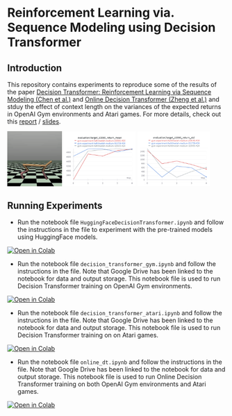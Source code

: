 # Reinforcement Learning via. Sequence Modeling using Decision Transformer

## Introduction
This repository contains experiments to reproduce some of the results of the paper [Decision Transformer: Reinforcement Learning via Sequence Modeling (Chen et al.)](https://arxiv.org/abs/2106.01345) and [Online Decision Transformer (Zheng et al.)](https://arxiv.org/abs/2202.05607) and stduy the effect of context length on the variances of the expected returns in OpenAI Gym environments and Atari games. For more details, check out this [report](report.pdf) / [slides](slides.pptx).

<img src="outputs/halfcheetah.PNG" width="25%"></img> <img src="outputs/halfcheetah_k_rm_12000.PNG" width="33%"></img> <img src="outputs/halfcheetah_k_rstd_12000.PNG" width="33%">

## Running Experiments
- Run the notebook file `HuggingFaceDecisionTransformer.ipynb` and follow the instructions in the file to experiment with the pre-trained models using HuggingFace models.  
<a src="https://colab.research.google.com/assets/colab-badge.svg" href="https://colab.research.google.com/github/souradipp76/SeqModRL/blob/main/HuggingFaceDecisionTransformer.ipynb" target="_blank" rel="noopener noreferrer">
    <img src="https://colab.research.google.com/assets/colab-badge.svg" alt="Open in Colab"></a>

- Run the notebook file `decision_transformer_gym.ipynb` and follow the instructions in the file. Note that Google Drive has been linked to the notebook for data and output storage. This notebook file is used to run Decision Transformer training on OpenAI Gym environments.
<a src="https://colab.research.google.com/assets/colab-badge.svg" href="https://colab.research.google.com/github/souradipp76/SeqModRL/blob/main/decision_transformer_gym.ipynb" target="_blank" rel="noopener noreferrer">
    <img src="https://colab.research.google.com/assets/colab-badge.svg" alt="Open in Colab"></a>

- Run the notebook file `decision_transformer_atari.ipynb` and follow the instructions in the file. Note that Google Drive has been linked to the notebook for data and output storage. This notebook file is used to run Decision Transformer training on on Atari games.
<a src="https://colab.research.google.com/assets/colab-badge.svg" href="https://colab.research.google.com/github/souradipp76/SeqModRL/blob/main/decision_transformer_atari.ipynb" target="_blank" rel="noopener noreferrer">
    <img src="https://colab.research.google.com/assets/colab-badge.svg" alt="Open in Colab"></a>

- Run the notebook file `online_dt.ipynb` and follow the instructions in the file. Note that Google Drive has been linked to the notebook for data and output storage. This notebook file is used to run Online Decision Transformer training on both OpenAI Gym environments and Atari games.
<a src="https://colab.research.google.com/assets/colab-badge.svg" href="https://colab.research.google.com/github/souradipp76/SeqModRL/blob/main/online_dt.ipynb" target="_blank" rel="noopener noreferrer">
    <img src="https://colab.research.google.com/assets/colab-badge.svg" alt="Open in Colab"></a>